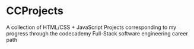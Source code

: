 # CCProjects
A collection of  HTML/CSS + JavaScript Projects corresponding to my progress through the codecademy Full-Stack software engineering career path
